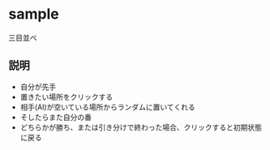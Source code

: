 # sample
三目並べ

## 説明
- 自分が先手
- 置きたい場所をクリックする
- 相手(AI)が空いている場所からランダムに置いてくれる
- そしたらまた自分の番
- どちらかが勝ち、または引き分けで終わった場合、クリックすると初期状態に戻る
